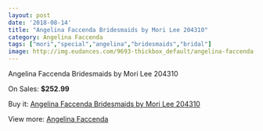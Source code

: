 ```yaml
---
layout: post
date: '2018-08-14'
title: "Angelina Faccenda Bridesmaids by Mori Lee 204310"
category: Angelina Faccenda
tags: ["mori","special","angelina","bridesmaids","bridal"]
image: http://img.eudances.com/9693-thickbox_default/angelina-faccenda-bridesmaids-by-mori-lee-204310.jpg
---
```

Angelina Faccenda Bridesmaids by Mori Lee 204310

On Sales: **$252.99**
<a href="https://www.eudances.com/en/angelina-faccenda/3192-angelina-faccenda-bridesmaids-by-mori-lee-204310.html"><amp-img layout="responsive" width="600" height="600" src="//img.eudances.com/9693-thickbox_default/angelina-faccenda-bridesmaids-by-mori-lee-204310.jpg" alt="Angelina Faccenda Bridesmaids by Mori Lee 204310 0" /></a>
<a href="https://www.eudances.com/en/angelina-faccenda/3192-angelina-faccenda-bridesmaids-by-mori-lee-204310.html"><amp-img layout="responsive" width="600" height="600" src="//img.eudances.com/9696-thickbox_default/angelina-faccenda-bridesmaids-by-mori-lee-204310.jpg" alt="Angelina Faccenda Bridesmaids by Mori Lee 204310 1" /></a>
<a href="https://www.eudances.com/en/angelina-faccenda/3192-angelina-faccenda-bridesmaids-by-mori-lee-204310.html"><amp-img layout="responsive" width="600" height="600" src="//img.eudances.com/9695-thickbox_default/angelina-faccenda-bridesmaids-by-mori-lee-204310.jpg" alt="Angelina Faccenda Bridesmaids by Mori Lee 204310 2" /></a>
<a href="https://www.eudances.com/en/angelina-faccenda/3192-angelina-faccenda-bridesmaids-by-mori-lee-204310.html"><amp-img layout="responsive" width="600" height="600" src="//img.eudances.com/9694-thickbox_default/angelina-faccenda-bridesmaids-by-mori-lee-204310.jpg" alt="Angelina Faccenda Bridesmaids by Mori Lee 204310 3" /></a>

Buy it: [Angelina Faccenda Bridesmaids by Mori Lee 204310](https://www.eudances.com/en/angelina-faccenda/3192-angelina-faccenda-bridesmaids-by-mori-lee-204310.html "Angelina Faccenda Bridesmaids by Mori Lee 204310")

View more: [Angelina Faccenda](https://www.eudances.com/en/55-angelina-faccenda "Angelina Faccenda")